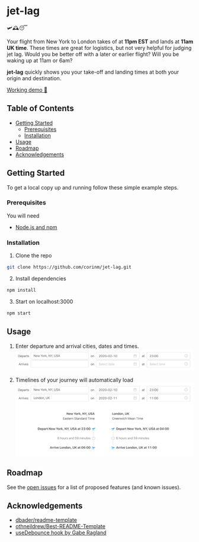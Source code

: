 # jet-lag

🛩🕰😴

Your flight from New York to London takes of at **11pm EST** and lands at **11am UK time**. These times are great for logistics, but not very helpful for judging jet lag. Would you be better off with a later or earlier flight? Will you be waking up at 11am or 6am?

**jet-lag** quickly shows you your take-off and landing times at both your origin and destination.

[Working demo 🎉](https://corinm.github.io/jet-lag)

## Table of Contents

- [Getting Started](#getting-started)
  - [Prerequisites](#prerequisites)
  - [Installation](#installation)
- [Usage](#usage)
- [Roadmap](#roadmap)
- [Acknowledgements](#acknowledgements)

## Getting Started

To get a local copy up and running follow these simple example steps.

### Prerequisites

You will need

- [Node.js and npm](https://nodejs.org/en/download/)

### Installation

1. Clone the repo

```sh
git clone https://github.com/corinm/jet-lag.git
```

2. Install dependencies

```sh
npm install
```

3. Start on localhost:3000

```sh
npm start
```

## Usage

1. Enter departure and arrival cities, dates and times.
   ![Screenshot of form](./docs/screenshot1.png "Screenshot of form")

2. Timelines of your journey will automatically load
   ![Screenshot of completed form and timeline](./docs/screenshot2.png "Screenshot of completed form and timeline")

## Roadmap

See the [open issues](https://github.com/corinm/jet-lag/issues) for a list of proposed features (and known issues).

## Acknowledgements

- [dbader/readme-template](https://github.com/dbader/readme-template)
- [othneildrew/Best-README-Template](https://github.com/othneildrew/Best-README-Template)
- [useDebounce hook by Gabe Ragland](https://usehooks.com/useDebounce/)

